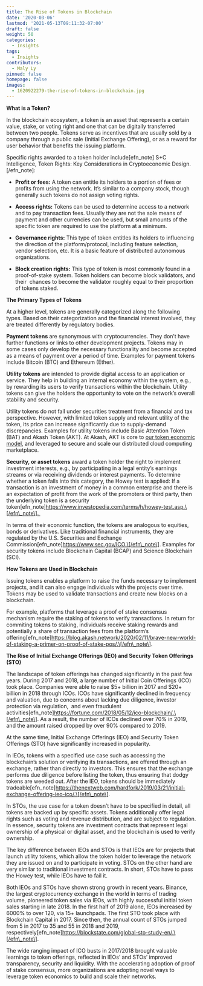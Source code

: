 ```yaml
---
title: The Rise of Tokens in Blockchain
date: '2020-03-06'
lastmod: '2021-05-13T09:11:32-07:00'
draft: false
weight: 50
categories:
  - Insights
tags:
  - Insights
contributors:
  - Maly Ly
pinned: false
homepage: false
images:
  - 1620922279-the-rise-of-tokens-in-blockchain.jpg
---
```

**What is a Token?**

In the blockchain ecosystem, a token is an asset that represents a certain value, stake, or voting right and one that can be digitally transferred between two people. Tokens serve as incentives that are usually sold by a company through a public sale (Initial Exchange Offering), or as a reward for user behavior that benefits the issuing platform. 

Specific rights awarded to a token holder include\[efn\_note\] S+C Intelligence, Token Rights: Key Considerations in Cryptoeconomic Design.\[/efn\_note\]:  

*   **Profit or fees:** A token can entitle its holders to a portion of fees or profits from using the network. It’s similar to a company stock, though generally such tokens do not assign voting rights.  
    
*   **Access rights:** Tokens can be used to determine access to a network and to pay transaction fees. Usually they are not the sole means of payment and other currencies can be used, but small amounts of the specific token are required to use the platform at a minimum.  
    
*   **Governance rights:** This type of token entitles its holders to influencing the direction of the platform/protocol, including feature selection, vendor selection, etc. It is a basic feature of distributed autonomous organizations.  
    
*   **Block creation rights:** This type of token is most commonly found in a proof-of-stake system. Token holders can become block validators, and their  chances to become the validator roughly equal to their proportion of tokens staked.
    

**The Primary Types of Tokens**

At a higher level, tokens are generally categorized along the following types. Based on their categorization and the financial interest involved, they are treated differently by regulatory bodies.

**Payment tokens** are synonymous with cryptocurrencies. They don’t have further functions or links to other development projects. Tokens may in some cases only develop the necessary functionality and become accepted as a means of payment over a period of time. Examples for payment tokens include Bitcoin (BTC) and Ethereum (Ether).

**Utility tokens** are intended to provide digital access to an application or service. They help in building an internal economy within the system, e.g., by rewarding its users to verify transactions within the blockchain. Utility tokens can give the holders the opportunity to vote on the network’s overall stability and security. 

Utility tokens do not fall under securities treatment from a financial and tax perspective. However, with limited token supply and relevant utility of the token, its price can increase significantly due to supply-demand discrepancies. Examples for utility tokens include Basic Attention Token (BAT) and Akash Token (AKT). At Akash, AKT is core to [our token economic model](https://akash.network/static/akash-econ.pdf), and leveraged to secure and scale our distributed cloud computing marketplace.

**Security, or asset tokens** award a token holder the right to implement investment interests, e.g., by participating in a legal entity’s earnings streams or via receiving dividends or interest payments. To determine whether a token falls into this category, the Howey test is applied: If a transaction is an investment of money in a common enterprise and there is an expectation of profit from the work of the promoters or third party, then the underlying token is a security token\[efn\_note\]https://www.investopedia.com/terms/h/howey-test.asp.\[/efn\_note\]. 

In terms of their economic function, the tokens are analogous to equities, bonds or derivatives. Like traditional financial instruments, they are regulated by the U.S. Securities and Exchange Commission\[efn\_note\]https://www.sec.gov/ICO.\[/efn\_note\]. Examples for security tokens include Blockchain Capital (BCAP) and Science Blockchain (SCI).

**How Tokens are Used in Blockchain**

Issuing tokens enables a platform to raise the funds necessary to implement projects, and it can also engage individuals with the projects over time. Tokens may be used to validate transactions and create new blocks on a blockchain. 

For example, platforms that leverage a proof of stake consensus mechanism require the staking of tokens to verify transactions. In return for commiting tokens to staking, individuals receive staking rewards and potentially a share of transaction fees from the platform’s offering\[efn\_note\]https://blog.akash.network/2020/02/11/brave-new-world-of-staking-a-primer-on-proof-of-stake-pos/.\[/efn\_note\].

**The Rise of Initial Exchange Offerings (IEO) and Security Token Offerings (STO)**

The landscape of token offerings has changed significantly in the past few years. During 2017 and 2018, a large number of Initial Coin Offerings (ICO) took place. Companies were able to raise $5+ billion in 2017 and $20+ billion in 2018 through ICOs. ICOs have significantly declined in frequency and valuation, due to concerns about lacking due diligence, investor protection via regulation,  and even fraudulent activities\[efn\_note\]https://fortune.com/2018/05/12/ico-blockchain/.\[/efn\_note\]. As a result, the number of ICOs declined over 70% in 2019, and the amount raised dropped by over 90% compared to 2019.  

At the same time, Initial Exchange Offerings (IEO) and Security Token Offerings (STO) have significantly increased in popularity. 

In IEOs, tokens with a specified use case such as accessing the blockchain’s solution or verifying its transactions, are offered through an exchange, rather than directly to investors. This ensures that the exchange performs due diligence before listing the token, thus ensuring that dodgy tokens are weeded out. After the IEO, tokens should be immediately tradeable\[efn\_note\]https://thenextweb.com/hardfork/2019/03/21/initial-exchange-offering-ieo-ico/.\[/efn\_note\].

In STOs, the use case for a token doesn’t have to be specified in detail, all tokens are backed up by specific assets. Tokens additionally offer legal rights such as voting and revenue distribution, and are subject to regulation. In essence, security tokens are investment contracts that represent legal ownership of a physical or digital asset, and the blockchain is used to verify ownership.

The key difference between IEOs and STOs is that IEOs are for projects that launch utility tokens, which allow the token holder to leverage the network they are issued on and to participate in voting. STOs on the other hand are very similar to traditional investment contracts. In short, STOs have to pass the Howey test, while IEOs have to fail it.

Both IEOs and STOs have shown strong growth in recent years. Binance, the largest cryptocurrency exchange in the world in terms of trading volume, pioneered token sales via IEOs, with highly successful initial token sales starting in late 2018. In the first half of 2019 alone, IEOs increased by 6000% to over 120, via 15+ launchpads. The first STO took place with Blockchain Capital in 2017. Since then, the annual count of STOs jumped from 5 in 2017 to 35 and 55 in 2018 and 2019, respectively\[efn\_note\]https://blockstate.com/global-sto-study-en/.\[/efn\_note\].

The wide ranging impact of ICO busts in 2017/2018 brought valuable learnings to token offerings, reflected in IEOs’ and STOs’ improved transparency, security and liquidity. With the accelerating adoption of proof of stake consensus, more organizations are adopting novel ways to leverage token economics to build and scale their networks.